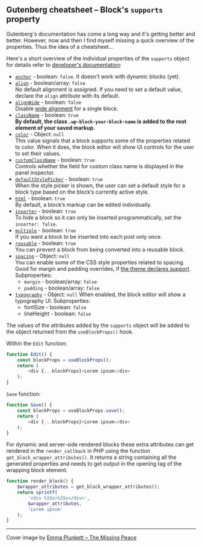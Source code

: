 ## Gutenberg cheatsheet – Block's `supports` property

Gutenberg's documentation has come a long way and it's getting better and better. However, now and then I find myself missing a quick overview of the properties. Thus the idea of a cheatsheet…

Here's a short overview of the individual properties of the `supports` object for details refer to [developer's documentation](https://developer.wordpress.org/block-editor/reference-guides/block-api/block-supports/):

- [`anchor`](https://developer.wordpress.org/block-editor/reference-guides/block-api/block-supports/#anchor) - boolean: `false`. 
  It doesn't work with dynamic blocks (yet).
- [`align`](https://developer.wordpress.org/block-editor/reference-guides/block-api/block-supports/#align) - boolean/array: `false`  
  No default alignment is assigned. If you need to set a default value, declare the `align` attribute with its default.
- [`alignWide`](https://developer.wordpress.org/block-editor/reference-guides/block-api/block-supports/#alignwide) - boolean: `false`  
  Disable [wide alignment](https://developer.wordpress.org/block-editor/how-to-guides/themes/theme-support/#wide-alignment) for a single block.
- [`className`](https://developer.wordpress.org/block-editor/reference-guides/block-api/block-supports/#classname) - boolean: `true`  
  **By default, the class `.wp-block-your-block-name` is added to the root element of your saved markup.**
- [`color`](https://developer.wordpress.org/block-editor/reference-guides/block-api/block-supports/#color) - Object: `null`  
  This value signals that a block supports some of the properties related to color. When it does, the block editor will show UI controls for the user to set their values.
- [`customClassName`](https://developer.wordpress.org/block-editor/reference-guides/block-api/block-supports/#customclassname) - boolean: `true`  
  Controls whether the field for custom class name is displayed in the panel inspector.
- [`defaultStylePicker`](https://developer.wordpress.org/block-editor/reference-guides/block-api/block-supports/#defaultstylepicker) - boolean: `true`  
  When the style picker is shown, the user can set a default style for a block type based on the block’s currently active style.
- [`html`](https://developer.wordpress.org/block-editor/reference-guides/block-api/block-supports/#html) - boolean: `true`  
  By default, a block’s markup can be edited individually.
- [`inserter`](https://developer.wordpress.org/block-editor/reference-guides/block-api/block-supports/#inserter) - boolean: `true`  
  To hide a block so it can only be inserted programmatically, set the `inserter: false`.
- [`multiple`](https://developer.wordpress.org/block-editor/reference-guides/block-api/block-supports/#multiple) - boolean: `true`  
  If you want a block to be inserted into each post only once.
- [`reusable`](https://developer.wordpress.org/block-editor/reference-guides/block-api/block-supports/#reusable) - boolean: `true`  
  You can prevent a block from being converted into a reusable block.
- [`spacing`](https://developer.wordpress.org/block-editor/reference-guides/block-api/block-supports/#spacing) - Object: `null`  
  You can enable some of the CSS style properties related to spacing. Good for margin and padding overrides, if [the theme declares support](https://developer.wordpress.org/block-editor/how-to-guides/themes/theme-support/#cover-block-padding).
  Subproperties:
  - `margin` - boolean/array: `false`
  - `padding` - boolean/array: `false`
- [`typography`](https://developer.wordpress.org/block-editor/reference-guides/block-api/block-supports/#typography) - Object: `null`
  When enabled, the block editor will show a typography UI.
  Subproperties:
  - fontSize - boolean: `false`
  - lineHeight - boolean: `false`


The values of the attributes added by the `supports` object will be added to the object returned from the `useBlockProps()` hook.

Within the `Edit` function:
```javascript
function Edit() {
	const blockProps = useBlockProps();
	return (
		<div {...blockProps}>Lorem ipsum</div>
	);
}
```

`Save` function:
```javascript
function Save() {
	const blockProps = useBlockProps.save();
	return (
		<div {...blockProps}>Lorem ipsum</div>
	);
}
```

For dynamic and server-side rendered blocks these extra attributes can get rendered in the `render_callback` in PHP using the function `get_block_wrapper_attributes()`. It returns a string containing all the generated properties and needs to get output in the opening tag of the wrapping block element.

```php
function render_block() {
	$wrapper_attributes = get_block_wrapper_attributes();
	return sprintf(
		'<div %1$s>%2$s</div>',
		$wrapper_attributes,
		'Lorem ipsum'
	);
}
```

---
Cover image by [Emma Plunkett – The Missing Peace](https://www.emmaplunkett.art/artwork/missing-peace/)